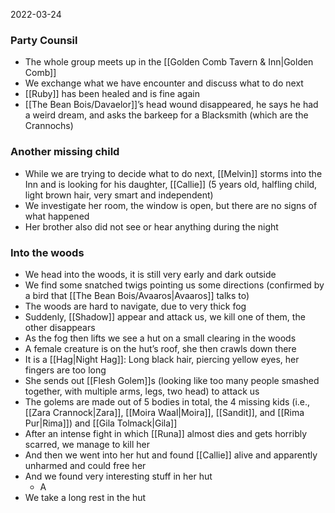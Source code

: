 2022-03-24


### Party Counsil
- The whole group meets up in the [[Golden Comb Tavern & Inn|Golden Comb]]
- We exchange what we have encounter and discuss what to do next
- [[Ruby]] has been healed and is fine again
- [[The Bean Bois/Davaelor]]’s head wound disappeared, he says he had a weird dream, and asks the barkeep for a Blacksmith (which are the Crannochs)

### Another missing child
- While we are trying to decide what to do next, [[Melvin]] storms into the Inn and is looking for his daughter, [[Callie]] (5 years old, halfling child, light brown hair, very smart and independent)
- We investigate her room, the window is open, but there are no signs of what happened
- Her brother also did not see or hear anything during the night

### Into the woods
- We head into the woods, it is still very early and dark outside
- We find some snatched twigs pointing us some directions (confirmed by a bird that [[The Bean Bois/Avaaros|Avaaros]] talks to)
- The woods are hard to navigate, due to very thick fog
- Suddenly, [[Shadow]] appear and attack us, we kill one of them, the other disappears
- As the fog then lifts we see a hut on a small clearing in the woods
- A female creature is on the hut’s roof, she then crawls down there
- It is a [[Hag|Night Hag]]: Long black hair, piercing yellow eyes, her fingers are too long
- She sends out [[Flesh Golem]]s (looking like too many people smashed together, with multiple arms, legs, two head) to attack us 
- The golems are made out of 5 bodies in total, the 4 missing kids (i.e., [[Zara Crannock|Zara]], [[Moira Waal|Moira]], [[Sandit]], and [[Rima Pur|Rima]]) and [[Gila Tolmack|Gila]]
- After an intense fight in which [[Runa]] almost dies and gets horribly scarred, we manage to kill her
- And then we went into her hut and found [[Callie]] alive and apparently unharmed and could free her 
- And we found very interesting stuff in her hut
	- A 
- We take a long rest in the hut
